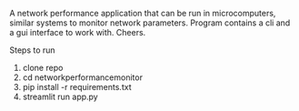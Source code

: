 A network performance application that can be run in microcomputers, similar systems to monitor network parameters. Program contains a cli and a gui interface to work with. Cheers.

Steps to run 
1. clone repo
2. cd networkperformancemonitor
3. pip install -r requirements.txt
4. streamlit run app.py
